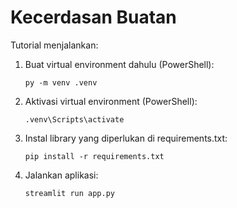 # Kecerdasan Buatan

Tutorial menjalankan:
1. Buat virtual environment dahulu (PowerShell): <br/>
    ```
    py -m venv .venv
    ```
3. Aktivasi virtual environment (PowerShell): <br/>
    ```
   .venv\Scripts\activate
    ```
5. Instal library yang diperlukan di requirements.txt: <br/>
    ```
   pip install -r requirements.txt
    ```
7. Jalankan aplikasi: <br/>
    ```
   streamlit run app.py
    ```
